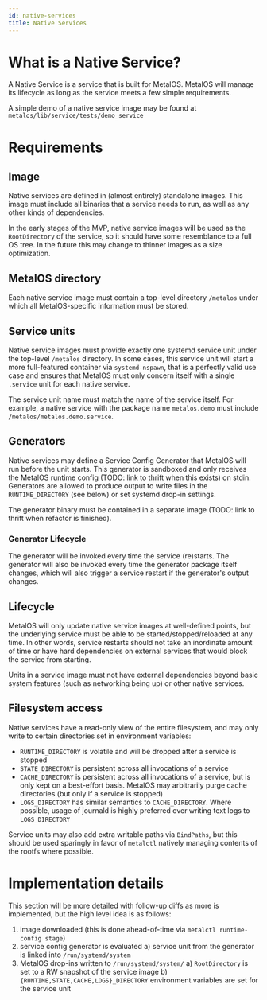 ```yaml
---
id: native-services
title: Native Services
---
```


# What is a Native Service?

A Native Service is a service that is built for MetalOS. MetalOS will manage its
lifecycle as long as the service meets a few simple requirements.

A simple demo of a native service image may be found at
`metalos/lib/service/tests/demo_service`

# Requirements

## Image
Native services are defined in (almost entirely) standalone images.
This image must include all binaries that a service needs to run, as well as any
other kinds of dependencies.

In the early stages of the MVP, native service images will be used as the
`RootDirectory` of the service, so it should have some resemblance to a full OS
tree. In the future this may change to thinner images as a size optimization.

## MetalOS directory
Each native service image must contain a top-level directory `/metalos` under
which all MetalOS-specific information must be stored.

## Service units
Native service images must provide exactly one systemd service unit under the
top-level `/metalos` directory.
In some cases, this service unit will start a more full-featured container via
`systemd-nspawn`, that is a perfectly valid use case and ensures that MetalOS
must only concern itself with a single `.service` unit for each native service.

The service unit name must match the name of the service itself. For example, a
native service with the package name `metalos.demo` must include
`/metalos/metalos.demo.service`.

## Generators
Native services may define a Service Config Generator that MetalOS will run
before the unit starts. This generator is sandboxed and only receives the
MetalOS runtime config (TODO: link to thrift when this exists) on stdin.
Generators are allowed to produce output to write files in the
`RUNTIME_DIRECTORY` (see below) or set systemd drop-in settings.

The generator binary must be contained in a separate image (TODO: link to thrift
when refactor is finished).

### Generator Lifecycle
The generator will be invoked every time the service (re)starts.
The generator will also be invoked every time the generator package itself
changes, which will also trigger a service restart if the generator's output
changes.

## Lifecycle
MetalOS will only update native service images at well-defined points, but the
underlying service must be able to be started/stopped/reloaded at any time. In
other words, service restarts should not take an inordinate amount of time or
have hard dependencies on external services that would block the service from
starting.

Units in a service image must not have external dependencies beyond basic system
features (such as networking being up) or other native services.

## Filesystem access
Native services have a read-only view of the entire filesystem, and may only
write to certain directories set in environment variables:

- `RUNTIME_DIRECTORY` is volatile and will be dropped after a service is stopped
- `STATE_DIRECTORY` is persistent across all invocations of a service
- `CACHE_DIRECTORY` is persistent across all invocations of a service, but is
  only kept on a best-effort basis. MetalOS may arbitrarily purge cache
  directories (but only if a service is stopped)
- `LOGS_DIRECTORY` has similar semantics to `CACHE_DIRECTORY`. Where possible,
  usage of journald is highly preferred over writing text logs to `LOGS_DIRECTORY`

Service units may also add extra writable paths via `BindPaths`, but this should
be used sparingly in favor of `metalctl` natively managing contents of the
rootfs where possible.

# Implementation details

This section will be more detailed with follow-up diffs as more is implemented,
but the high level idea is as follows:

1) image downloaded (this is done ahead-of-time via `metalctl runtime-config stage`)
2) service config generator is evaluated
  a) service unit from the generator is linked into `/run/systemd/system`
3) MetalOS drop-ins written to `/run/systemd/system/`
  a) `RootDirectory` is set to a RW snapshot of the service image
  b) `{RUNTIME,STATE,CACHE,LOGS}_DIRECTORY` environment variables are set for
     the service unit
